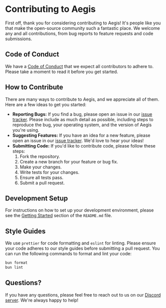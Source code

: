 # Contributing to Aegis

First off, thank you for considering contributing to Aegis! It's people like you that make the open-source community such a fantastic place. We welcome any and all contributions, from bug reports to feature requests and code submissions.

## Code of Conduct

We have a [Code of Conduct](./CODE_OF_CONDUCT.md) that we expect all contributors to adhere to. Please take a moment to read it before you get started.

## How to Contribute

There are many ways to contribute to Aegis, and we appreciate all of them. Here are a few ideas to get you started:

*   **Reporting Bugs:** If you find a bug, please open an issue in our [issue tracker](https://github.com/your-username/aegis/issues). Please include as much detail as possible, including steps to reproduce the bug, your operating system, and the version of Aegis you're using.
*   **Suggesting Features:** If you have an idea for a new feature, please open an issue in our [issue tracker](https://github.com/your-username/aegis/issues). We'd love to hear your ideas!
*   **Submitting Code:** If you'd like to contribute code, please follow these steps:
    1.  Fork the repository.
    2.  Create a new branch for your feature or bug fix.
    3.  Make your changes.
    4.  Write tests for your changes.
    5.  Ensure all tests pass.
    6.  Submit a pull request.

## Development Setup

For instructions on how to set up your development environment, please see the [Getting Started](./README.md#getting-started) section of the `README.md` file.

## Style Guides

We use `prettier` for code formatting and `eslint` for linting. Please ensure your code adheres to our style guides before submitting a pull request. You can run the following commands to format and lint your code:

```bash
bun format
bun lint
```

## Questions?

If you have any questions, please feel free to reach out to us on our [Discord server](https://discord.gg/your-invite). We're always happy to help!
